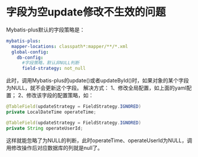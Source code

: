 # 字段为空update修改不生效的问题

Mybatis-plus默认的字段策略是：

```yaml
mybatis-plus:
  mapper-locations: classpath*:mapper/**/*.xml
  global-config:
    db-config:
      #字段策略，默认非NULL判断
      field-strategy: not_null

```

此时，调用Mybatis-plus的update()或者updateById()时，如果对象的某个字段为NULL，就不会更新这个字段。
解决方式：
1、修改全局配置，如上面的yaml配置；
2、修改该字段的配置策略，如：

```java
@TableField(updateStrategy = FieldStrategy.IGNORED)
private LocalDateTime operateTime;

@TableField(updateStrategy = FieldStrategy.IGNORED)
private String operateUserId;

```
这样就能忽略了为NULL的判断，此时operateTime、operateUserId为NULL，调用修改操作后对应数据库的列就是null了。
